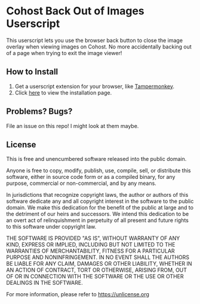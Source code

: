 # Cohost Back Out of Images Userscript

This userscript lets you use the browser back button to close the image overlay when viewing images on Cohost. No more accidentally backing out of a page when trying to exit the image viewer!

## How to Install

1. Get a userscript extension for your browser, like [Tampermonkey](https://www.tampermonkey.net/).
2. Click [here](https://raw.githubusercontent.com/osmose/cohost-back-out-of-images/main/userscript.js) to view the installation page.

## Problems? Bugs?

File an issue on this repo! I might look at them maybe.

## License

This is free and unencumbered software released into the public domain.

Anyone is free to copy, modify, publish, use, compile, sell, or
distribute this software, either in source code form or as a compiled
binary, for any purpose, commercial or non-commercial, and by any
means.

In jurisdictions that recognize copyright laws, the author or authors
of this software dedicate any and all copyright interest in the
software to the public domain. We make this dedication for the benefit
of the public at large and to the detriment of our heirs and
successors. We intend this dedication to be an overt act of
relinquishment in perpetuity of all present and future rights to this
software under copyright law.

THE SOFTWARE IS PROVIDED "AS IS", WITHOUT WARRANTY OF ANY KIND,
EXPRESS OR IMPLIED, INCLUDING BUT NOT LIMITED TO THE WARRANTIES OF
MERCHANTABILITY, FITNESS FOR A PARTICULAR PURPOSE AND NONINFRINGEMENT.
IN NO EVENT SHALL THE AUTHORS BE LIABLE FOR ANY CLAIM, DAMAGES OR
OTHER LIABILITY, WHETHER IN AN ACTION OF CONTRACT, TORT OR OTHERWISE,
ARISING FROM, OUT OF OR IN CONNECTION WITH THE SOFTWARE OR THE USE OR
OTHER DEALINGS IN THE SOFTWARE.

For more information, please refer to <https://unlicense.org>
